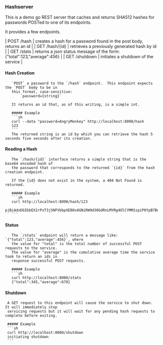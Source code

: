 ### Hashserver

This is a demo go REST server that caches and returns SHA512 hashes for passwords POSTed to one of its endpoints.

It provides a few endpoints.

| POST /hash      | creates a hash for a password found in the post body, returns an id     |
| GET /hash/{id}  | retrieves a previously generated hash by id                             |
| GET /stats      | returns a json status message of the form: {"total":123,"average":456}  |
| GET /shutdown   | initiates a shutdown of the service                                     |



#### Hash Creation
       `POST` a password to the `/hash` endpoint.  This endpoint expects the `POST` body to be in
       this format, case-sensitive:
           `password={string}`

       It returns an id that, as of this writing, is a simple int.

       ##### Example
       ```sh
       curl --data "password=AngryMonkey" http://localhost:8090/hash
       123
       ```
       The returned string is an id by which you can retrieve the hash 5 seconds five seconds after its creation.

#### Reading a Hash
       The `/hash/{id}` interface returns a simple string that is the base64 encoded hash of
       the password that corresponds to the returned `{id}` from the hash creation endpoint.

       If the {id} does not exist in the system, a 404 Not Found is returned.

       ##### Example
       ```sh
       curl http://localhost:8090/hash/123
       pjBiAdxDGIbbEX2rPxT3jSNFVbbpXEBOvAGNiRW9d30GdRnLMYRg4OlCYMM1spiP0YpB7BuzYkRMmkjQr3TtrA==
       ```

#### Status
       The `/stats` endpoint will return a message like: `{"total":123,"average":456}`, where
       the value for "total" is the total number of successful POST requests to the service.
       The value for "average" is the cumulative average time the service took to return an ids in
       response successful POST requests.

       ##### Example
       ```sh
       curl http://localhost:8080/stats
       {"total":345,"average":678}

#### Shutdown
     A GET request to this endpoint will cause the service to shut down.  It will immediately stop
     servicing requests but it will wait for any pending hash requests to complete before exiting.

     ##### Example
     ```sh
     curl http://localhost:8080/shutdown
     initiating shutdown
     ```





